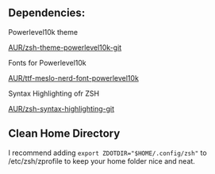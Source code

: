 ## Dependencies:
Powerlevel10k theme

[AUR/zsh-theme-powerlevel10k-git](https://aur.archlinux.org/packages/zsh-theme-powerlevel10k-git)

Fonts for Powerlevel10k

[AUR/ttf-meslo-nerd-font-powerlevel10k](https://aur.archlinux.org/packages/ttf-meslo-nerd-font-powerlevel10k)

Syntax Highlighting ofr ZSH

[AUR/zsh-syntax-highlighting-git](https://aur.archlinux.org/packages/zsh-syntax-highlighting-git)

## Clean Home Directory
 I recommend adding ```export ZDOTDIR="$HOME/.config/zsh"``` to /etc/zsh/zprofile to keep your home folder nice and neat.
